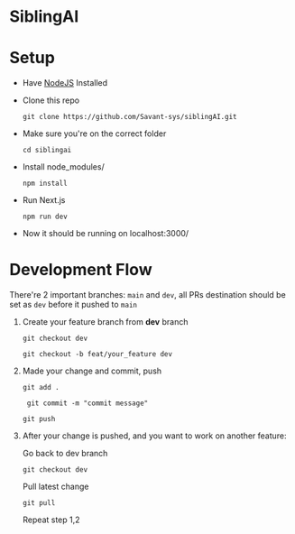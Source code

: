 # SiblingAI

# Setup 
- Have [NodeJS](https://nodejs.org/en/download) Installed
- Clone this repo

    ```git clone https://github.com/Savant-sys/siblingAI.git```

- Make sure you're on the correct folder

    ```cd siblingai```

- Install node_modules/

    ```npm install```

- Run Next.js

    ```npm run dev```

- Now it should be running on localhost:3000/

# Development Flow

There're 2 important branches: ```main``` and ```dev```, all PRs destination should be set as ```dev``` before it pushed to ```main```

1. Create your feature branch from **dev** branch

    ```git checkout dev```

    ```git checkout -b feat/your_feature dev```

2. Made your change and commit, push

    ``` git add . ```

    ``` git commit -m "commit message"```

    ``` git push ```

3. After your change is pushed, and you want to work on another feature:

    Go back to dev branch 

    ```git checkout dev```

    Pull latest change

    ```git pull```

    Repeat step 1,2